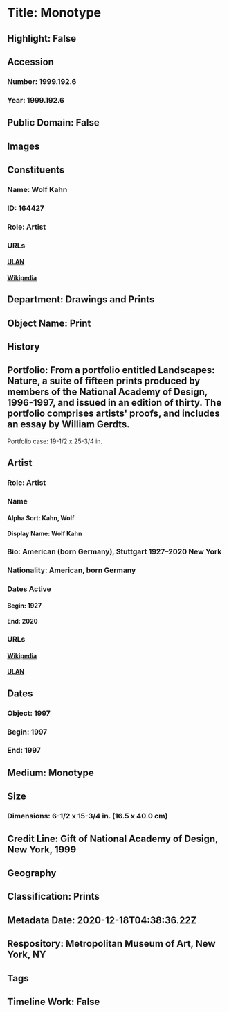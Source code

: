 # Title: Monotype
## Highlight: False
## Accession
### Number: 1999.192.6
### Year: 1999.192.6
## Public Domain: False
## Images
## Constituents
### Name: Wolf Kahn
### ID: 164427
### Role: Artist
### URLs
#### [ULAN](http://vocab.getty.edu/page/ulan/500084815)
#### [Wikipedia](https://www.wikidata.org/wiki/Q8029853)
## Department: Drawings and Prints
## Object Name: Print
## History
## Portfolio: From a portfolio entitled Landscapes:  Nature, a suite of fifteen prints produced by members of the National Academy of Design, 1996-1997, and issued in an edition of thirty.  The portfolio comprises artists' proofs, and includes an essay by William Gerdts.

Portfolio case:  19-1/2 x 25-3/4 in.
## Artist
### Role: Artist
### Name
#### Alpha Sort: Kahn, Wolf
#### Display Name: Wolf Kahn
### Bio: American (born Germany), Stuttgart 1927–2020 New York
### Nationality: American, born Germany
### Dates Active
#### Begin: 1927
#### End: 2020
### URLs
#### [Wikipedia](https://www.wikidata.org/wiki/Q8029853)
#### [ULAN](http://vocab.getty.edu/page/ulan/500084815)
## Dates
### Object: 1997
### Begin: 1997
### End: 1997
## Medium: Monotype
## Size
### Dimensions: 6-1/2 x 15-3/4 in.  (16.5 x 40.0 cm)
## Credit Line: Gift of National Academy of Design, New York, 1999
## Geography
## Classification: Prints
## Metadata Date: 2020-12-18T04:38:36.22Z
## Respository: Metropolitan Museum of Art, New York, NY
## Tags
## Timeline Work: False